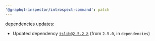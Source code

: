 ```yaml
---
'@graphql-inspector/introspect-command': patch
---
```

dependencies updates:
  - Updated dependency [`tslib@2.5.2` ↗︎](https://www.npmjs.com/package/tslib/v/2.5.2) (from
    `2.5.0`, in `dependencies`)
